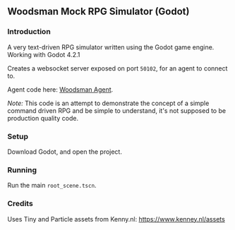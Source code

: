 ## Woodsman Mock RPG Simulator (Godot)

### Introduction
A very text-driven RPG simulator written using the Godot game engine.
Working with Godot 4.2.1

Creates a websocket server exposed on port `50102`, for an agent to connect to.

Agent code here: [Woodsman Agent](https://github.com/iputabraininit/KettleAgent.git).

_Note:_ This code is an attempt to demonstrate the concept of a simple command driven RPG and be simple to understand, it's not supposed to be production quality code.

### Setup
Download Godot, and open the project.

### Running
Run the main `root_scene.tscn`.

### Credits
Uses Tiny and Particle assets from Kenny.nl: https://www.kenney.nl/assets
